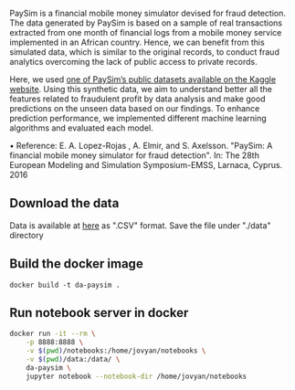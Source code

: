  PaySim is a financial mobile money simulator devised for fraud detection. The data generated by PaySim is based on a sample of real transactions extracted from one month of financial logs from a mobile money service implemented in an African country. Hence, we can benefit from this simulated data, which is similar to the original records, to conduct fraud analytics overcoming the lack of public access to private records.

 Here, we used [one of PaySim’s public datasets available on the Kaggle website](https://www.kaggle.com/ntnu-testimon/paysim1).
Using this synthetic data, we aim to understand better all the features related to fraudulent profit by data analysis and make good predictions on the unseen data based on our findings. To enhance prediction performance, we implemented different machine learning algorithms and evaluated each model.

• Reference: E. A. Lopez-Rojas , A. Elmir, and S. Axelsson. "PaySim: A financial mobile money simulator for fraud detection". In: The 28th European Modeling and Simulation Symposium-EMSS, Larnaca, Cyprus. 2016




## Download the data
Data is available at [here](https://www.kaggle.com/ntnu-testimon/paysim1) as ".CSV" format.
Save the file under "./data" directory


## Build the docker image

```
docker build -t da-paysim .
```

## Run notebook server in docker

```bash
docker run -it --rm \
    -p 8888:8888 \
    -v $(pwd)/notebooks:/home/jovyan/notebooks \
    -v $(pwd)/data:/data/ \
    da-paysim \
    jupyter notebook --notebook-dir /home/jovyan/notebooks
```
